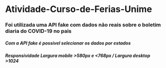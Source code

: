 # Atividade-Curso-de-Ferias-Unime

### Foi utilizada uma API fake com dados não reais sobre o boletim diaria do COVID-19 no pais
##### Com a API fake é possivel selecionar os dados por estados
##### Responsividade Largura mobile >580px e <768px / Largura desktop >1024

